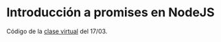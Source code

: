 # Introducción a promises en NodeJS

Código de la [clase virtual](https://youtu.be/xNaAUIy415I) del 17/03.
